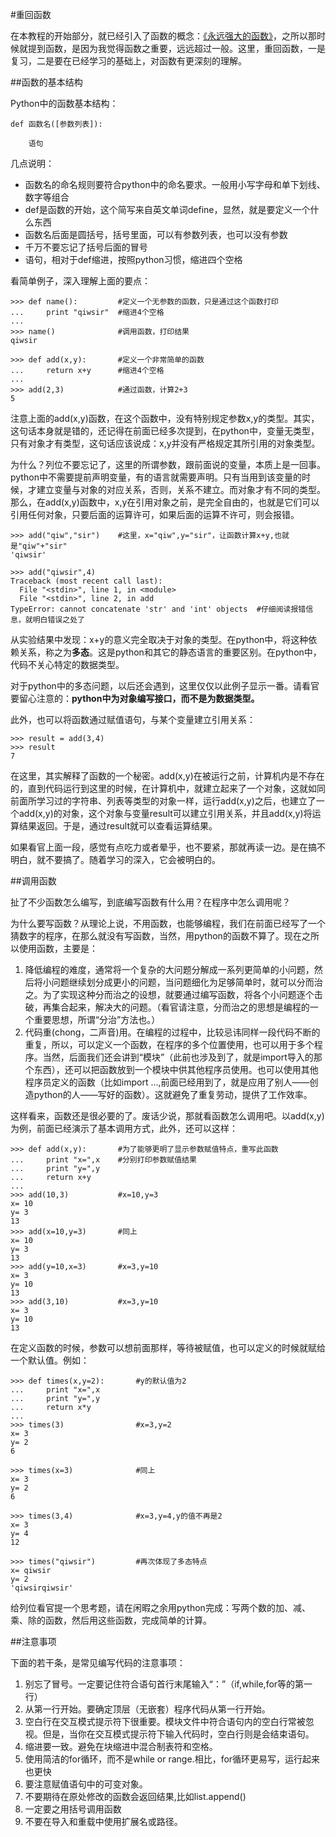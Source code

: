 #重回函数

在本教程的开始部分，就已经引入了函数的概念：[《永远强大的函数》](./106.md)，之所以那时候就提到函数，是因为我觉得函数之重要，远远超过一般。这里，重回函数，一是复习，二是要在已经学习的基础上，对函数有更深刻的理解。

##函数的基本结构

Python中的函数基本结构：

    def 函数名([参数列表]):

        语句

几点说明：

- 函数名的命名规则要符合python中的命名要求。一般用小写字母和单下划线、数字等组合
- def是函数的开始，这个简写来自英文单词define，显然，就是要定义一个什么东西
- 函数名后面是圆括号，括号里面，可以有参数列表，也可以没有参数
- 千万不要忘记了括号后面的冒号
- 语句，相对于def缩进，按照python习惯，缩进四个空格

看简单例子，深入理解上面的要点：

    >>> def name():         #定义一个无参数的函数，只是通过这个函数打印
    ...     print "qiwsir"  #缩进4个空格
    ...
    >>> name()              #调用函数，打印结果
    qiwsir

    >>> def add(x,y):       #定义一个非常简单的函数
    ...     return x+y      #缩进4个空格
    ...
    >>> add(2,3)            #通过函数，计算2+3
    5

注意上面的add(x,y)函数，在这个函数中，没有特别规定参数x,y的类型。其实，这句话本身就是错的，还记得在前面已经多次提到，在python中，变量无类型，只有对象才有类型，这句话应该说成：x,y并没有严格规定其所引用的对象类型。

为什么？列位不要忘记了，这里的所谓参数，跟前面说的变量，本质上是一回事。python中不需要提前声明变量，有的语言就需要声明。只有当用到该变量的时候，才建立变量与对象的对应关系，否则，关系不建立。而对象才有不同的类型。那么，在add(x,y)函数中，x,y在引用对象之前，是完全自由的，也就是它们可以引用任何对象，只要后面的运算许可，如果后面的运算不许可，则会报错。

    >>> add("qiw","sir")    #这里，x="qiw",y="sir"，让函数计算x+y,也就是"qiw"+"sir"
    'qiwsir'

    >>> add("qiwsir",4)
    Traceback (most recent call last):
      File "<stdin>", line 1, in <module>
      File "<stdin>", line 2, in add
    TypeError: cannot concatenate 'str' and 'int' objects  #仔细阅读报错信息，就明白错误之处了

从实验结果中发现：x+y的意义完全取决于对象的类型。在python中，将这种依赖关系，称之为**多态**。这是python和其它的静态语言的重要区别。在python中，代码不关心特定的数据类型。

对于python中的多态问题，以后还会遇到，这里仅仅以此例子显示一番。请看官要留心注意的：**python中为对象编写接口，而不是为数据类型。**

此外，也可以将函数通过赋值语句，与某个变量建立引用关系：

    >>> result = add(3,4)
    >>> result
    7

在这里，其实解释了函数的一个秘密。add(x,y)在被运行之前，计算机内是不存在的，直到代码运行到这里的时候，在计算机中，就建立起来了一个对象，这就如同前面所学习过的字符串、列表等类型的对象一样，运行add(x,y)之后，也建立了一个add(x,y)的对象，这个对象与变量result可以建立引用关系，并且add(x,y)将运算结果返回。于是，通过result就可以查看运算结果。

如果看官上面一段，感觉有点吃力或者晕乎，也不要紧，那就再读一边。是在搞不明白，就不要搞了。随着学习的深入，它会被明白的。

##调用函数

扯了不少函数怎么编写，到底编写函数有什么用？在程序中怎么调用呢？

为什么要写函数？从理论上说，不用函数，也能够编程，我们在前面已经写了一个猜数字的程序，在那么就没有写函数，当然，用python的函数不算了。现在之所以使用函数，主要是：

1. 降低编程的难度，通常将一个复杂的大问题分解成一系列更简单的小问题，然后将小问题继续划分成更小的问题，当问题细化为足够简单时，就可以分而治之。为了实现这种分而治之的设想，就要通过编写函数，将各个小问题逐个击破，再集合起来，解决大的问题。（看官请注意，分而治之的思想是编程的一个重要思想，所谓“分治”方法也。）
2. 代码重(chong，二声音)用。在编程的过程中，比较忌讳同样一段代码不断的重复，所以，可以定义一个函数，在程序的多个位置使用，也可以用于多个程序。当然，后面我们还会讲到“模块”（此前也涉及到了，就是import导入的那个东西），还可以把函数放到一个模块中供其他程序员使用。也可以使用其他程序员定义的函数（比如import ...,前面已经用到了，就是应用了别人——创造python的人——写好的函数）。这就避免了重复劳动，提供了工作效率。

这样看来，函数还是很必要的了。废话少说，那就看函数怎么调用吧。以add(x,y)为例，前面已经演示了基本调用方式，此外，还可以这样：

    >>> def add(x,y):       #为了能够更明了显示参数赋值特点，重写此函数
    ...     print "x=",x    #分别打印参数赋值结果
    ...     print "y=",y
    ...     return x+y
    ...
    >>> add(10,3)           #x=10,y=3
    x= 10
    y= 3
    13
    >>> add(x=10,y=3)       #同上
    x= 10
    y= 3
    13
    >>> add(y=10,x=3)       #x=3,y=10
    x= 3
    y= 10
    13
    >>> add(3,10)           #x=3,y=10
    x= 3
    y= 10
    13

在定义函数的时候，参数可以想前面那样，等待被赋值，也可以定义的时候就赋给一个默认值。例如：

    >>> def times(x,y=2):       #y的默认值为2
    ...     print "x=",x
    ...     print "y=",y
    ...     return x*y
    ...
    >>> times(3)                #x=3,y=2
    x= 3
    y= 2
    6

    >>> times(x=3)              #同上
    x= 3
    y= 2
    6

    >>> times(3,4)              #x=3,y=4,y的值不再是2
    x= 3
    y= 4
    12

    >>> times("qiwsir")         #再次体现了多态特点
    x= qiwsir
    y= 2
    'qiwsirqiwsir'

给列位看官提一个思考题，请在闲暇之余用python完成：写两个数的加、减、乘、除的函数，然后用这些函数，完成简单的计算。

##注意事项

下面的若干条，是常见编写代码的注意事项：

1. 别忘了冒号。一定要记住符合语句首行末尾输入“：”（if,while,for等的第一行）
2. 从第一行开始。要确定顶层（无嵌套）程序代码从第一行开始。
3. 空白行在交互模式提示符下很重要。模块文件中符合语句内的空白行常被忽视。但是，当你在交互模式提示符下输入代码时，空白行则是会结束语句。
4. 缩进要一致。避免在块缩进中混合制表符和空格。
5. 使用简洁的for循环，而不是while or range.相比，for循环更易写，运行起来也更快
6. 要注意赋值语句中的可变对象。
7. 不要期待在原处修改的函数会返回结果,比如list.append()
8. 一定要之用括号调用函数
9. 不要在导入和重载中使用扩展名或路径。

